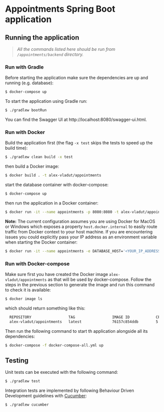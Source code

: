 # Appointments Spring Boot application

## Running the application

> *All the commands listed here should be run from `/appointments/backend` directory.*

### Run with Gradle

Before starting the application make sure the dependencies are up and running (e.g. database):
```bash
$ docker-compose up
```

To start the application using Gradle run:
```bash
$ ./gradlew bootRun
```

You can find the Swagger UI at http://localhost:8080/swagger-ui.html.

### Run with Docker

Build the application first (the flag `-x test` skips the tests to speed up the build time):
```bash
$ ./gradlew clean build -x test
```

then build a Docker image:
```bash
$ docker build . -t alex-vladut/appointments
```

start the database container with docker-compose:
```bash
$ docker-compose up
```

then run the application in a Docker container:
```bash
$ docker run -it --name appointments -p 8080:8080 -t alex-vladut/appointments
```

**Note:** The current configuration assumes you are using Docker for MacOS or Windows which exposes a property `host.docker.internal` to easily route traffic from Docker context to your host machine. If you are encountering issues you could explicitly pass your IP address as an environment variable when starting the Docker container:
```bash
$ docker run -it --name appointments -e DATABASE_HOST='<YOUR_IP_ADDRESS>' -p 8080:8080 -t alex-vladut/appointments
```

### Run with Docker-compose

Make sure first you have created the Docker image `alex-vladut/appointments` as that will be used by docker-compose. Follow the steps in the previous section to generate the image and run this command to check it is available:
```bash
$ docker image ls
```

which should return something like this:
```bash
  REPOSITORY                 TAG                 IMAGE ID            CREATED             SIZE
  alex-vladut/appointments   latest              76157c854ddb        5 minutes ago       543MB

```

Then run the following command to start th application alongside all its dependencies:
```bash
$ docker-compose -f docker-compose-all.yml up
```

## Testing

Unit tests can be executed with the following command:
```bash
$ ./gradlew test
```

Integration tests are implemented by following Behaviour Driven Development guidelines with [Cucumber](https://cucumber.io/):
```bash
$ ./gradlew cucumber
```